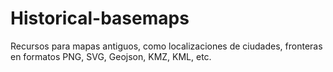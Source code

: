 # Historical-basemaps
Recursos para mapas antiguos, como localizaciones de ciudades, fronteras en formatos PNG, SVG, Geojson, KMZ, KML, etc.
